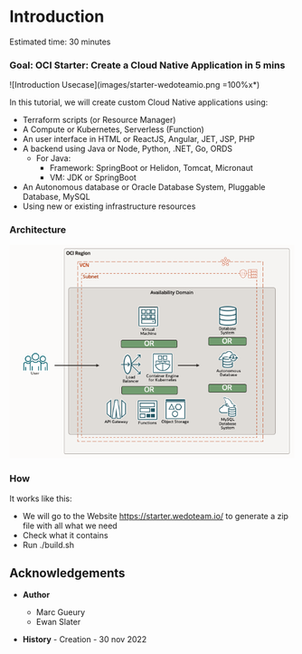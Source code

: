
# Introduction

Estimated time: 30 minutes

### Goal: OCI Starter: Create a Cloud Native Application in 5 mins

![Introduction Usecase](images/starter-wedoteamio.png =100%x*)

In this tutorial, we will create custom Cloud Native applications using:

- Terraform scripts (or Resource Manager)
- A Compute or Kubernetes, Serverless (Function)
- An user interface in HTML or ReactJS, Angular, JET, JSP, PHP
- A backend using Java or Node, Python, .NET, Go, ORDS
    - For Java: 
        - Framework: SpringBoot or Helidon, Tomcat, Micronaut
        - VM: JDK or SpringBoot
- An Autonomous database or Oracle Database System, Pluggable Database, MySQL
- Using new or existing infrastructure resources

### Architecture

![Architecture](images/starter-architecture-all.png)

### How

It works like this:
- We will go to the Website https://starter.wedoteam.io/ to generate a zip file with all what we need
- Check what it contains
- Run ./build.sh

## Acknowledgements 

- **Author**
    - Marc Gueury
    - Ewan Slater 

- **History** - Creation - 30 nov 2022